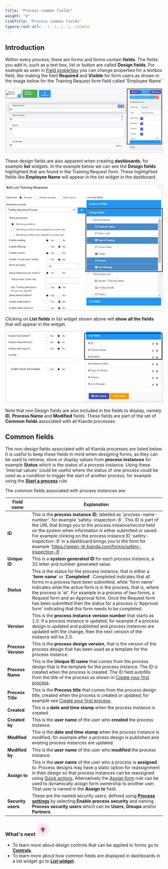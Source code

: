 ```yaml
---
title: "Process common fields"
weight: "4"
linkTitle: "Process common fields"
typora-root-url: ..\..\..\..\..\static
---
```


 ## Introduction ## 

Within every process, there are forms and forms contain **fields**. The fields you add in, such as a text box, list or button are called **Design fields**. For example as seen in [Field properties](/platform/application-designer/process/properties/#field-properties) you can change properties for a textbox field, like making the field **Required** and **Visible** for form users as shown in the image below for the Training Request form field called 'Employee Name'

![.](/images/settingsprocess.png)

These design fields are also apparent when creating **dashboards**, for example **list** widgets. In the example below we can see the **Design fields** highlighted that are found in the Training Request form. These highlighted fields like **Employee Name** will appear in the list widget in the dashboard.

![Example of design fields in a list widget](/images/design-fields-example.jpg)

Clicking on **List fields** in list widget shown above will **show all the fields** that will appear in the widget.

![List field example](/images/list-field-defaults.jpg)

Note that non Design fields are also included in the fields to display, namely **ID**, **Process Name** and **Modified** fields. These fields are part of the set of **Common fields** associated with all Kianda processes.



## Common fields

The non-design fields associated with all Kianda processes are listed below. It is useful to keep these fields in mind when designing forms, as they can be used to retrieve, store or display values from **process instances** for example **Status** which is the status of a process instance. Using these 'internal values' could be useful where the status of one process could be used as a condition to trigger the start of another process, for example using the [**Start a process**](/platform/rules/workflow/start-a-process/) rule.

The common fields associated with process instances are:

| Field name          | Explanation                                                  |
| ------------------- | ------------------------------------------------------------ |
| **ID**              | This is the **process instance ID**, labelled as 'process-name-number', for example 'safety-inspection-8'. This ID is part of the URL that brings you to the process instance/record held on the system when information is either submitted or saved. For example clicking on the process instance ID 'safety-inspection-8' in a dashboard brings you to the form for example 'https://green-itr.kianda.com/forms/safety-inspection-8'. |
| **Unique ID**       | This is a **system generated ID** for each process instance, a 32 letter and number generated value. |
| **Status**          | This is the status for the process instance, that is either a '**form name**' or '**Completed**'. Completed indicates that all forms in a process have been submitted, while 'form name' indicates what the active form is in the process, that is, where the process is 'at'. For example in a process of two forms, a Request form and an Approval form. Once the Request form has been submitted then the status for a process is 'Approval form' indicating that this form needs to be completed. |
| **Version**         | This is the **process instance version number** that starts as 1.0. If a process instance is updated, for example if a process design is updated and published and process instances are updated with the change, then the next version of the instance will be 2.0. |
| **Process Version** | This is the **process design version**, that is the version of the process design that has been used as a template for the process instance. |
| **Process Name**    | This is the **Unique ID name** that comes from the process design that is the template for the process instance. The ID is created when the process is created. The ID field autofills from the title of the process as shown in [Create your first process](/platform/application-designer/#creating-your-first-process). |
| **Process Title**   | This is the **Process title** that comes from the process design title, created when the process is created or updated, for example see [Create your first process](/platform/application-designer/#creating-your-first-process). |
| **Created**         | This is a **date and time stamp** when the process instance is created. |
| **Created by**      | This is the **user name** of the user who **created** the process instance. |
| **Modified**        | This is the **date and time stamp** when the process instance is modified, for example after a process design is published and existing process instances are updated. |
| **Modified by**     | This is the **user name** of the user who **modified** the process instance. |
| **Assign to**       | This is the **user name** of the user who a process is **assigned** to. Process designs may have a static option for reassignment in their design so that process instances can be reassigned using [Quick actions](/platform/application-designer/forms/form-quick-action/#how-to-get-started). Alternatively the [Assign form](/platform/rules/workflow/assign-form/) rule can be used to dynamically assign form ownership to another user. That user is named in the **Assign to** field. |
| **Security users**  | These are the named security users, defined using [**Process settings**](/platform/application-designer/process/settings/#process-settings) by selecting **Enable process security** and naming **Process security users** which can be **Users**, **Groups** and/or **Partners**. |



### What's next  ![Idea icon](/images/18.png) ###

- To learn more about design controls that can be applied to forms go to [**Controls**](/platform/controls/).
- To learn more about how common fields are displayed in dashboards in a list widget go to [**List widget**](/platform/pages/list/).
